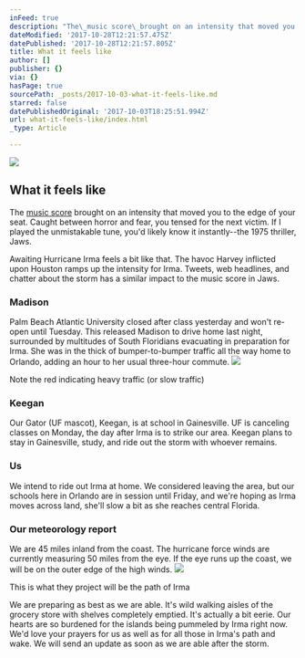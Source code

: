 ```yaml
---
inFeed: true
description: "The\_music score\_brought on an intensity that moved you to the edge of your seat. Caught between horror and fear, you tensed for the next victim. If I played the unmistakable tune, you’d likely know it instantly--the 1975 thriller, Jaws."
dateModified: '2017-10-28T12:21:57.475Z'
datePublished: '2017-10-28T12:21:57.805Z'
title: What it feels like
author: []
publisher: {}
via: {}
hasPage: true
sourcePath: _posts/2017-10-03-what-it-feels-like.md
starred: false
datePublishedOriginal: '2017-10-03T18:25:51.994Z'
url: what-it-feels-like/index.html
_type: Article

---
```

![](https://imgflo.herokuapp.com/graph/2b2431f8e7ba7b0/50d06329b8d5d6be46a308c7c94c6b26/croprotate.jpg?cropheight=498&cropwidth=400&degrees=0&input=https%3A%2F%2Fthe-grid-user-content.s3-us-west-2.amazonaws.com%2F2d80910c-2e06-482e-9b97-be2549c19b49.jpg&x=0&y=1)

## **What it feels like**

The [music score][0] brought on an intensity that moved you to the edge of your seat. Caught between horror and fear, you tensed for the next victim. If I played the unmistakable tune, you'd likely know it instantly--the 1975 thriller, Jaws.

Awaiting Hurricane Irma feels a bit like that. The havoc Harvey inflicted upon Houston ramps up the intensity for Irma. Tweets, web headlines, and chatter about the storm has a similar impact to the music score in Jaws.

### Madison

Palm Beach Atlantic University closed after class yesterday and won't re-open until Tuesday. This released Madison to drive home last night, surrounded by multitudes of South Floridians evacuating in preparation for Irma. She was in the thick of bumper-to-bumper traffic all the way home to Orlando, adding an hour to her usual three-hour commute.
![](https://the-grid-user-content.s3-us-west-2.amazonaws.com/db6f6c16-903f-4e7a-889a-466afeb8d5bd.png)

Note the red indicating heavy traffic (or slow traffic)

### Keegan

Our Gator (UF mascot), Keegan, is at school in Gainesville. UF is canceling classes on Monday, the day after Irma is to strike our area. Keegan plans to stay in Gainesville, study, and ride out the storm with whoever remains.

### Us

We intend to ride out Irma at home. We considered leaving the area, but our schools here in Orlando are in session until Friday, and we're hoping as Irma moves across land, she'll slow a bit as she reaches central Florida.

### Our meteorology report

We are 45 miles inland from the coast. The hurricane force winds are currently measuring 50 miles from the eye. If the eye runs up the coast, we will be on the outer edge of the high winds.
![](https://the-grid-user-content.s3-us-west-2.amazonaws.com/b004454b-119f-4535-9363-a188f6102e25.png)

This is what they project will be the path of Irma

We are preparing as best as we are able. It's wild walking aisles of the grocery store with shelves completely emptied. It's actually a bit eerie. Our hearts are so burdened for the islands being pummeled by Irma right now. We'd love your prayers for us as well as for all those in Irma's path and wake. We will send an update as soon as we are able after the storm.

[0]: https://youtu.be/BX3bN5YeiQs